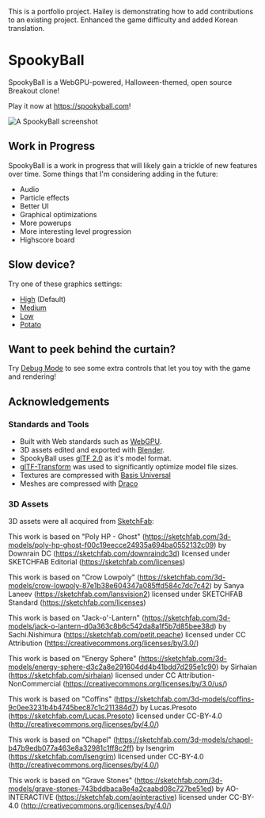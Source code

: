 This is a portfolio project. Hailey is demonstrating how to add contributions to an existing project.
Enhanced the game difficulty and added Korean translation. 

# SpookyBall
SpookyBall is a WebGPU-powered, Halloween-themed, open source Breakout clone!

Play it now at https://spookyball.com!

![A SpookyBall screenshot](media/images/screenshot.png)

## Work in Progress
SpookyBall is a work in progress that will likely gain a trickle of new features over time. Some
things that I'm considering adding in the future:
 - Audio
 - Particle effects
 - Better UI
 - Graphical optimizations
 - More powerups
 - More interesting level progression
 - Highscore board

## Slow device?
Try one of these graphics settings:
 - [High](https://spookyball.com/) (Default)
 - [Medium](https://spookyball.com/?quality=medium)
 - [Low](https://spookyball.com/?quality=low)
 - [Potato](https://spookyball.com/?quality=potato)

## Want to peek behind the curtain?
Try [Debug Mode](https://spookyball.com/?debug=1) to see some extra controls that let you toy with
the game and rendering!

## Acknowledgements

### Standards and Tools

 - Built with Web standards such as [WebGPU](https://www.w3.org/TR/webgpu/).
 - 3D assets edited and exported with [Blender](https://www.blender.org/).
 - SpookyBall uses [glTF 2.0](https://www.khronos.org/gltf/) as it's model format.
 - [glTF-Transform](https://gltf-transform.donmccurdy.com/) was used to significantly optimize model file sizes.
 - Textures are compressed with [Basis Universal](https://github.com/BinomialLLC/basis_universal)
 - Meshes are compressed with [Draco](https://google.github.io/draco/)

### 3D Assets

3D assets were all acquired from [SketchFab](https://sketchfab.com/):

This work is based on "Poly HP - Ghost" (https://sketchfab.com/3d-models/poly-hp-ghost-f00c19eecce24935a694ba0552132c09) by Downrain DC (https://sketchfab.com/downraindc3d) licensed under SKETCHFAB Editorial (https://sketchfab.com/licenses)

This work is based on "Crow Lowpoly" (https://sketchfab.com/3d-models/crow-lowpoly-87e1b38e604347a085ffd584c7dc7c42) by Sanya Laneev (https://sketchfab.com/lansvision2) licensed under SKETCHFAB Standard (https://sketchfab.com/licenses)

This work is based on "Jack-o'-Lantern" (https://sketchfab.com/3d-models/jack-o-lantern-d0a363c8b6c542da8a1f5b7d85bee38d) by Sachi.Nishimura (https://sketchfab.com/petit.peache) licensed under CC Attribution (https://creativecommons.org/licenses/by/3.0/)

This work is based on "Energy Sphere" (https://sketchfab.com/3d-models/energy-sphere-d3c2a8e291604dd4b41bdd7d295e1c90) by Sirhaian (https://sketchfab.com/sirhaian) licensed under CC Attribution-NonCommercial (https://creativecommons.org/licenses/by/3.0/us/)

This work is based on "Coffins" (https://sketchfab.com/3d-models/coffins-9c0ee3231b4b4745bec87c1c211384d7) by Lucas.Presoto (https://sketchfab.com/Lucas.Presoto) licensed under CC-BY-4.0 (http://creativecommons.org/licenses/by/4.0/)

This work is based on "Chapel" (https://sketchfab.com/3d-models/chapel-b47b9edb077a463e8a32981c1ff8c2ff) by Isengrim (https://sketchfab.com/Isengrim) licensed under CC-BY-4.0 (http://creativecommons.org/licenses/by/4.0/)

This work is based on "Grave Stones" (https://sketchfab.com/3d-models/grave-stones-743bddbaca8e4a2caabd08c727be51ed) by AO-INTERACTIVE (https://sketchfab.com/aointeractive) licensed under CC-BY-4.0 (http://creativecommons.org/licenses/by/4.0/)

